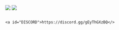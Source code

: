 ![](https://cdn.discordapp.com/attachments/1127744068693282877/1129808402609094776/artofwar-titre.png)
![](https://cdn.discordapp.com/attachments/1127744068693282877/1129649116851490826/RULES.png) 


                                                                                <a id="DISCORD">https://discord.gg/gEyThGXzBQ</>
